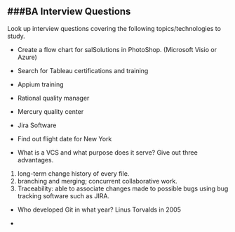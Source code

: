 ###BA Interview Questions
---
Look up interview questions covering the following topics/technologies to study.

* Create a flow chart for salSolutions in PhotoShop. (Microsoft Visio or Azure)

* Search for Tableau certifications and training

* Appium training

* Rational quality manager

* Mercury quality center

* Jira Software

* Find out flight date for New York



* What is a VCS and what purpose does it serve? Give out three advantages.

1. long-term change history of every file.
2. branching and merging; concurrent collaborative work.
3. Traceability: able to associate changes made to possible bugs using bug tracking software such as JIRA.

* Who developed Git in what year? Linus Torvalds in 2005

* 
